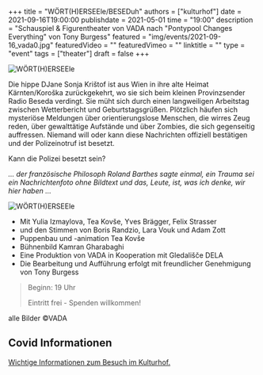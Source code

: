 +++
title = "WÖRT(H)ERSEEle/BESEDuh"
authors = ["kulturhof"]
date = 2021-09-16T19:00:00
publishdate = 2021-05-01
time = "19:00"
description = "Schauspiel & Figurentheater von VADA nach \"Pontypool Changes Everything\" von Tony Burgess"
featured = "img/events/2021-09-16_vada0.jpg"
featuredVideo = ""
featuredVimeo = ""
linktitle = ""
type = "event"
tags = ["theater"]
draft = false
+++

![WÖRT(H)ERSEEle](/img/events/2021-09-16_vada1.jpg)

Die hippe DJane Sonja Krištof ist aus Wien in ihre alte Heimat Kärnten/Koroška zurückgekehrt, wo sie sich beim kleinen Provinzsender Radio Beseda verdingt. Sie müht sich durch einen langweiligen Arbeitstag zwischen Wetterbericht und Geburtstagsgrüßen. Plötzlich häufen sich mysteriöse Meldungen über orientierungslose Menschen, die wirres Zeug reden, über gewalttätige Aufstände und über Zombies, die sich gegenseitig auffressen. Niemand will oder kann diese Nachrichten offiziell bestätigen und der Polizeinotruf ist besetzt.

Kann die Polizei besetzt sein?

*... der französische Philosoph Roland Barthes sagte einmal, ein Trauma sei ein Nachrichtenfoto ohne Bildtext und das, Leute, ist, was ich denke, wir hier haben ...*


![WÖRT(H)ERSEEle](/img/events/2021-09-16_vada2.jpg)

* Mit Yulia Izmaylova, Tea Kovše, Yves Brägger, Felix Strasser
* und den Stimmen von Boris Randzio, Lara Vouk und Adam Zott
* Puppenbau und -animation Tea Kovše
* Bühnenbild Kamran Gharabaghi
* Eine Produktion von VADA in Kooperation mit Gledališče DELA
* Die Bearbeitung und Aufführung erfolgt mit freundlicher Genehmigung von Tony Burgess

> Beginn: 19 Uhr
>
> Eintritt frei - Spenden willkommen!


alle Bilder ©VADA




## Covid Informationen

[Wichtige Informationen zum Besuch im Kulturhof.](covid-info)
